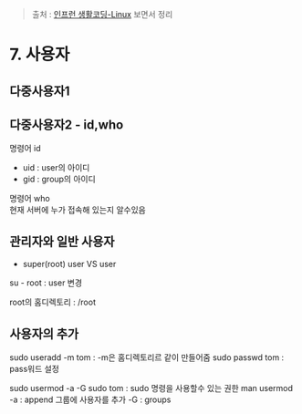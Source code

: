 > 출처 : [인프런 생활코딩-Linux](https://inflearn.com) 보면서 정리

# 7. 사용자
## 다중사용자1
## 다중사용자2 - id,who
명령어 id  
- uid : user의 아이디
- gid : group의 아이디

명령어 who  
현재 서버에 누가 접속해 있는지 알수있음

## 관리자와 일반 사용자
- super(root) user VS user

su - root : user 변경

root의 홈디렉토리 : /root

## 사용자의 추가
sudo useradd -m tom : -m은 홈디렉토리르 같이 만들어줌
sudo passwd tom : pass워드 설정

sudo usermod -a -G sudo tom : sudo 명령을 사용할수 있는 권한
man usermod
-a : append 그룹에 사용자를 추가
-G : groups
